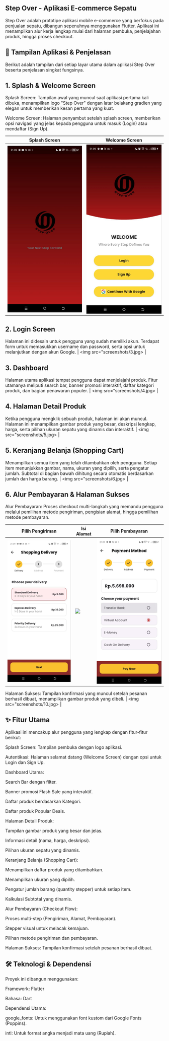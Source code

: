 ## Step Over - Aplikasi E-commerce Sepatu
Step Over adalah prototipe aplikasi mobile e-commerce yang berfokus pada penjualan sepatu, dibangun sepenuhnya menggunakan Flutter. Aplikasi ini menampilkan alur kerja lengkap mulai dari halaman pembuka, penjelajahan produk, hingga proses checkout.

## 📸 Tampilan Aplikasi & Penjelasan
Berikut adalah tampilan dari setiap layar utama dalam aplikasi Step Over beserta penjelasan singkat fungsinya.

## 1. Splash & Welcome Screen
Splash Screen: Tampilan awal yang muncul saat aplikasi pertama kali dibuka, menampilkan logo "Step Over" dengan latar belakang gradien yang elegan untuk memberikan kesan pertama yang kuat.

Welcome Screen: Halaman penyambut setelah splash screen, memberikan opsi navigasi yang jelas kepada pengguna untuk masuk (Login) atau mendaftar (Sign Up).

|  Splash Screen | Welcome Screen |
|------------|-----------|
| <img src="screenshots/1.jpg" width="280"> | <img src="screenshots/2.jpg" width="280"> |


## 2. Login Screen
Halaman ini didesain untuk pengguna yang sudah memiliki akun. Terdapat form untuk memasukkan username dan password, serta opsi untuk melanjutkan dengan akun Google.
| <img src="screenshots/3.jpg> |

## 3. Dashboard
Halaman utama aplikasi tempat pengguna dapat menjelajahi produk. Fitur utamanya meliputi search bar, banner promosi interaktif, daftar kategori produk, dan bagian penawaran populer.
| <img src="screenshots/4.jpg> |

## 4. Halaman Detail Produk
Ketika pengguna mengklik sebuah produk, halaman ini akan muncul. Halaman ini menampilkan gambar produk yang besar, deskripsi lengkap, harga, serta pilihan ukuran sepatu yang dinamis dan interaktif.
| <img src="screenshots/5.jpg> |

## 5. Keranjang Belanja (Shopping Cart)
Menampilkan semua item yang telah ditambahkan oleh pengguna. Setiap item menunjukkan gambar, nama, ukuran yang dipilih, serta pengatur jumlah. Subtotal di bagian bawah dihitung secara otomatis berdasarkan jumlah dan harga barang.
| <img src="screenshots/6.jpg> |

## 6. Alur Pembayaran & Halaman Sukses
Alur Pembayaran: Proses checkout multi-langkah yang memandu pengguna melalui pemilihan metode pengiriman, pengisian alamat, hingga pemilihan metode pembayaran.

| Pilih Pengiriman | Isi Alamat | Pilih Pembayaran |
|------------------|------------|------------------|
| ![](screenshots/7.jpg) | ![](iscreenshots/8.jpg) | ![](screenshots/9.jpg) |

Halaman Sukses: Tampilan konfirmasi yang muncul setelah pesanan berhasil dibuat, menampilkan gambar produk yang dibeli.
| <img src="screenshots/10.jpg> |



## ✨ Fitur Utama
Aplikasi ini mencakup alur pengguna yang lengkap dengan fitur-fitur berikut:

Splash Screen: Tampilan pembuka dengan logo aplikasi.

Autentikasi: Halaman selamat datang (Welcome Screen) dengan opsi untuk Login dan Sign Up.

Dashboard Utama:

Search Bar dengan filter.

Banner promosi Flash Sale yang interaktif.

Daftar produk berdasarkan Kategori.

Daftar produk Popular Deals.

Halaman Detail Produk:

Tampilan gambar produk yang besar dan jelas.

Informasi detail (nama, harga, deskripsi).

Pilihan ukuran sepatu yang dinamis.

Keranjang Belanja (Shopping Cart):

Menampilkan daftar produk yang ditambahkan.

Menampilkan ukuran yang dipilih.

Pengatur jumlah barang (quantity stepper) untuk setiap item.

Kalkulasi Subtotal yang dinamis.

Alur Pembayaran (Checkout Flow):

Proses multi-step (Pengiriman, Alamat, Pembayaran).

Stepper visual untuk melacak kemajuan.

Pilihan metode pengiriman dan pembayaran.

Halaman Sukses: Tampilan konfirmasi setelah pesanan berhasil dibuat.

## 🛠️ Teknologi & Dependensi
Proyek ini dibangun menggunakan:

Framework: Flutter

Bahasa: Dart

Dependensi Utama:

google_fonts: Untuk menggunakan font kustom dari Google Fonts (Poppins).

intl: Untuk format angka menjadi mata uang (Rupiah).

